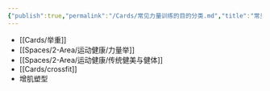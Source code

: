 ```yaml
---
{"publish":true,"permalink":"/Cards/常见力量训练的目的分类.md","title":"常见力量训练的目的分类","created":"2022-11-20","modified":"2023-03-14","published":"2025-07-29T23:04:06.858+08:00","cssclasses":""}
---
```


- [[Cards/举重]]
- [[Spaces/2-Area/运动健康/力量举]]
- [[Spaces/2-Area/运动健康/传统健美与健体]]
- [[Cards/crossfit]]
- 增肌塑型

